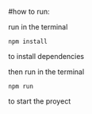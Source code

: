 #how to run:

run in the terminal
```
npm install
```
to install dependencies


then run in the terminal
```
npm run
```
to start the proyect



